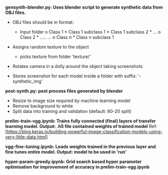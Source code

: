 **gensynth-blender.py: Uses blender script to generate synthetic data from OBJ files.**

* OBJ files should be in format:
    * Input folder
        o Class 1
          * Class 1 subclass 1
          * Class 1 subclass 2
          * ...
        o Class 2
          * .....
         ...
         o Class n
           * Class n subclass 1
    
* Assigns random texture to the object
    * picks texture from folder 'texture/'
* Rotates camera in a dolly around the object taking screenshots
* Stores screenshot for each model inside a folder with suffix: '-synthetic_img'

**post-synth.py: post process files generated by blender**
* Resize to image size required by machine learning model
* Remove background to white
* Split data into training and validation (default: 80-20 split)

**prelim-train-vgg.ipynb: Trains fully connected (final) layers of transfer learning model. Output: .h5 file contained weights of trained model**
Ref: [https://blog.keras.io/building-powerful-image-classification-models-using-very-little-data.html]

**vgg-fine-tuning.ipynb: Loads weights trained in the previous layer and fine tunes entire model. Output: model to be used in 'run'**

**hyper-param-greedy.ipynb: Grid search based hyper parameter optimisation for improvement of accuracy in prelim-train-vgg.ipynb**
